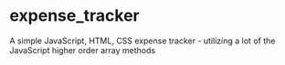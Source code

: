 # expense_tracker
A simple JavaScript, HTML, CSS expense tracker - utilizing a lot of the JavaScript higher order array methods
